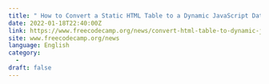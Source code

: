 ```yaml
---
title: " How to Convert a Static HTML Table to a Dynamic JavaScript Data Grid "
date: 2022-01-18T22:40:00Z
link: https://www.freecodecamp.org/news/convert-html-table-to-dynamic-javascript-data-grid/?utm_medium=RSS&utm_source=news.12bit.vn
site: www.freecodecamp.org/news
language: English
category:
  -   
draft: false
---
```

